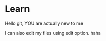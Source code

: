 

# Learn

Hello git, YOU are actually new to me 


I can also edit my files using edit option. haha
